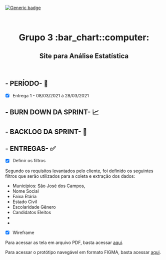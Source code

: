  [![Generic badge](https://img.shields.io/badge/SPRINT%201-CONCLU%C3%8DDA-green)](https://shields.io/)
 
 <br>
 
<h1 text align="center">Grupo 3 :bar_chart::computer:</h1> 
<h2 text align="center">Site para Análise Estatística</h2>

<br>

## - PERÍODO- :date:

- [X] Entrega 1 - 08/03/2021 à 28/03/2021 


## - BURN DOWN DA SPRINT- :chart_with_upwards_trend:



## - BACKLOG DA SPRINT- :bookmark_tabs:


## - ENTREGAS- :white_check_mark:

- [x] Definir os filtros

Segundo os requisitos levantados pelo cliente, foi definido os seguintes filtros que serão utilizados para a coleta e extração dos dados: 

* Municípios: São José dos Campos, 
* Nome Social
* Faixa Etária
* Estado Civil
* Escolaridade Gênero
* Candidatos Eleitos
* 
* 

- [x] Wireframe

Para acessar as tela em arquivo PDF, basta acessar [aqui]().

Para acessar o protótipo navegável em formato FIGMA, basta acessar [aqui]().


